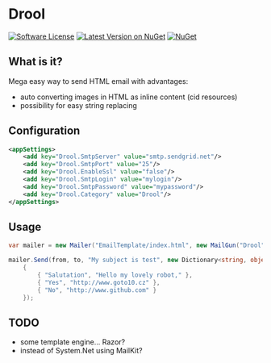 # Drool

[![Software License](https://img.shields.io/badge/license-MIT-brightgreen.svg?style=flat-square)](LICENSE.md)
[![Latest Version on NuGet](https://img.shields.io/nuget/v/Drool.svg?style=flat-square)](https://npmjs.com/package/vue-nani-kore)
[![NuGet](https://img.shields.io/nuget/dt/Drool.svg?style=flat-square)](https://www.npmjs.com/package/vue-nani-kore)

## What is it?

Mega easy way to send HTML email with advantages:
- auto converting images in HTML as inline content (cid resources)
- possibility for easy string replacing

## Configuration

```xml
<appSettings>
    <add key="Drool.SmtpServer" value="smtp.sendgrid.net"/>
    <add key="Drool.SmtpPort" value="25"/>
    <add key="Drool.EnableSsl" value="false"/>
    <add key="Drool.SmtpLogin" value="mylogin"/>
    <add key="Drool.SmtpPassword" value="mypassword"/>
    <add key="Drool.Category" value="Drool"/>
</appSettings>
```

## Usage

```csharp
var mailer = new Mailer("EmailTemplate/index.html", new MailGun("Drool", true, new { level = 42 }));

mailer.Send(from, to, "My subject is test", new Dictionary<string, object>
    {
        { "Salutation", "Hello my lovely robot," },
        { "Yes", "http://www.goto10.cz" },
        { "No", "http://www.github.com" }
    });
```

## TODO

- some template engine... Razor?
- instead of System.Net using MailKit?